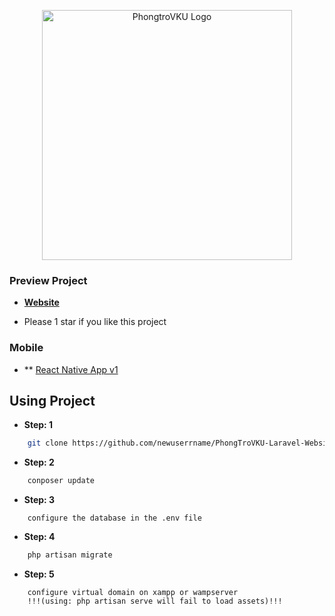 <p align="center"><a href="https://laravel.com" target="_blank"><img src="https://langtro.ml/public/assets/front-end/imgs/theme/logo.svg" width="400" alt="PhongtroVKU Logo"></a></p>

### Preview Project
- **[Website](https://github.com/tanchindn24/RoomSocialNetwork)**

- Please 1 star if you like this project
### Mobile
- ** <a href="https://github.com/tanchindn24/SocialRoom-ReactNative-App">React Native App v1</a>
## Using Project
- **Step: 1**
```bash
	git clone https://github.com/newuserrname/PhongTroVKU-Laravel-Website.git
```
- **Step: 2**
```bash
	conposer update
```
- **Step: 3**
```
	configure the database in the .env file
```
- **Step: 4**
```bash
	php artisan migrate
```
- **Step: 5**
```
	configure virtual domain on xampp or wampserver 
	!!!(using: php artisan serve will fail to load assets)!!!
```
